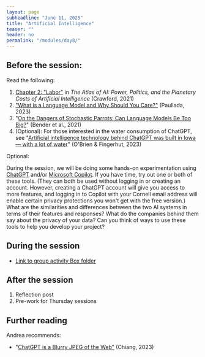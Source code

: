 ```yaml
---
layout: page
subheadline: "June 11, 2025"
title: "Artificial Intelligence"
teaser: ""
header: no
permalink: "/modules/day8/"
---
```


## Before the session:

Read the following:
1. [Chapter 2: "Labor"](https://doi.org/10.2307/j.ctv1ghv45t.5) in _The Atlas of AI: Power, Politics, and the Planetary Costs of Artificial Intelligence_ (Crawford, 2021)
2. ["What is a Language Model and Why Should You Care?"](https://logicmag.io/policy/what-is-a-language-model/) (Paullada, 2023)
3. "[On the Dangers of Stochastic Parrots: Can Language Models Be Too Big?](https://dl.acm.org/doi/10.1145/3442188.3445922)" (Bender et al., 2021)
4. (Optional): For those interested in the water consumption of ChatGPT, see "[Artificial intelligence technology behind ChatGPT was built in Iowa — with a lot of water](https://apnews.com/article/chatgpt-gpt4-iowa-ai-water-consumption-microsoft-f551fde98083d17a7e8d904f8be822c4)" (O'Brien & Fingerhut, 2023)

Optional:

During the session, we will be doing some hands-on experimentation using [ChatGPT](https://chatgpt.com) and/or [Microsoft Copilot](https://copilot.microsoft.com). If you have time, try out one or both of these tools. (They can both be used without logging in or creating an account. However, creating a ChatGPT account will give you access to more features, and logging in to Copilot with your Cornell email address will enable certain privacy protections you won't get with the free version.) What are the similarities and differences between the two AI systems in terms of their features and responses? What do the companies behind them say about the privacy of your data? Can you think of ways to use these tools to help you develop your project?

## During the session
* [Link to group activity Box folder](https://cornell.box.com/s/7yx2mf9ni2e3qu4h1djptidnthxzuqm7)

## After the session
1. Reflection post
2. Pre-work for Thursday sessions

## Further reading
Andrea recommends:
* "[ChatGPT is a Blurry JPEG of the Web"](https://www.newyorker.com/tech/annals-of-technology/chatgpt-is-a-blurry-jpeg-of-the-web) (Chiang, 2023)
